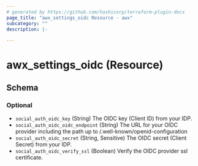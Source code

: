 ```yaml
---
# generated by https://github.com/hashicorp/terraform-plugin-docs
page_title: "awx_settings_oidc Resource - awx"
subcategory: ""
description: |-
  
---
```


# awx_settings_oidc (Resource)





<!-- schema generated by tfplugindocs -->
## Schema

### Optional

- `social_auth_oidc_key` (String) The OIDC key (Client ID) from your IDP.
- `social_auth_oidc_oidc_endpoint` (String) The URL for your OIDC provider including the path up to /.well-known/openid-configuration
- `social_auth_oidc_secret` (String, Sensitive) The OIDC secret (Client Secret) from your IDP.
- `social_auth_oidc_verify_ssl` (Boolean) Verify the OIDC provider ssl certificate.
